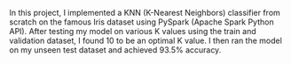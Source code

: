 In this project, I implemented a KNN (K-Nearest Neighbors) classifier from scratch on the famous Iris dataset using PySpark (Apache Spark Python API).  After testing my model on various K values using the train and validation dataset, I found 10 to be an optimal K value.  I then ran the model on my unseen test dataset and achieved 93.5% accuracy.
